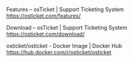 Features – osTicket | Support Ticketing System
https://osticket.com/features/

Download – osTicket | Support Ticketing System
https://osticket.com/download/

osticket/osticket - Docker Image | Docker Hub
https://hub.docker.com/r/osticket/osticket
